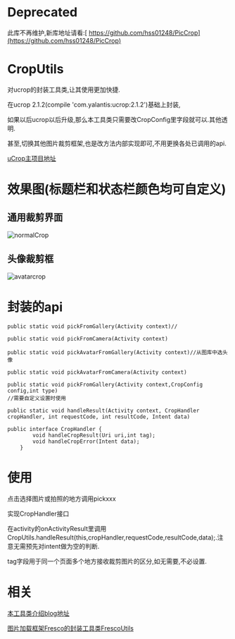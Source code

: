 
# Deprecated
此库不再维护,新库地址请看:[ https://github.com/hss01248/PicCrop](https://github.com/hss01248/PicCrop)

# CropUtils
对ucrop的封装工具类,让其使用更加快捷.

在ucrop 2.1.2(compile 'com.yalantis:ucrop:2.1.2')基础上封装,

如果以后ucrop以后升级,那么本工具类只需要改CropConfig里字段就可以.其他透明.

甚至,切换其他图片裁剪框架,也是改方法内部实现即可,不用更换各处已调用的api.



[uCrop主项目地址](https://github.com/Yalantis/uCrop)



# 效果图(标题栏和状态栏颜色均可自定义)

## 通用裁剪界面



 ![normalCrop](normalCrop.png)



## 头像裁剪框

 ![avatarcrop](avatarcrop.png)

# 封装的api

``` 
public static void pickFromGallery(Activity context)//

public static void pickFromCamera(Activity context)

public static void pickAvatarFromGallery(Activity context)//从图库中选头像

public static void pickAvatarFromCamera(Activity context)

public static void pickFromGallery(Activity context,CropConfig config,int type)
//需要自定义设置时使用

public static void handleResult(Activity context, CropHandler cropHandler, int requestCode, int resultCode, Intent data)

public interface CropHandler {
        void handleCropResult(Uri uri,int tag);
        void handleCropError(Intent data);
    }
```



# 使用



点击选择图片或拍照的地方调用pickxxx



实现CropHandler接口



在activity的onActivityResult里调用CropUtils.handleResult(this,cropHandler,requestCode,resultCode,data);.注意无需预先对intent做为空的判断.



tag字段用于同一个页面多个地方接收裁剪图片的区分,如无需要,不必设置.



# 相关

[本工具类介绍blog地址](http://blog.csdn.net/hss01248/article/details/52124075)

[图片加载框架Fresco的封装工具类FrescoUtils](https://github.com/glassLake/FrescoUtlis)
